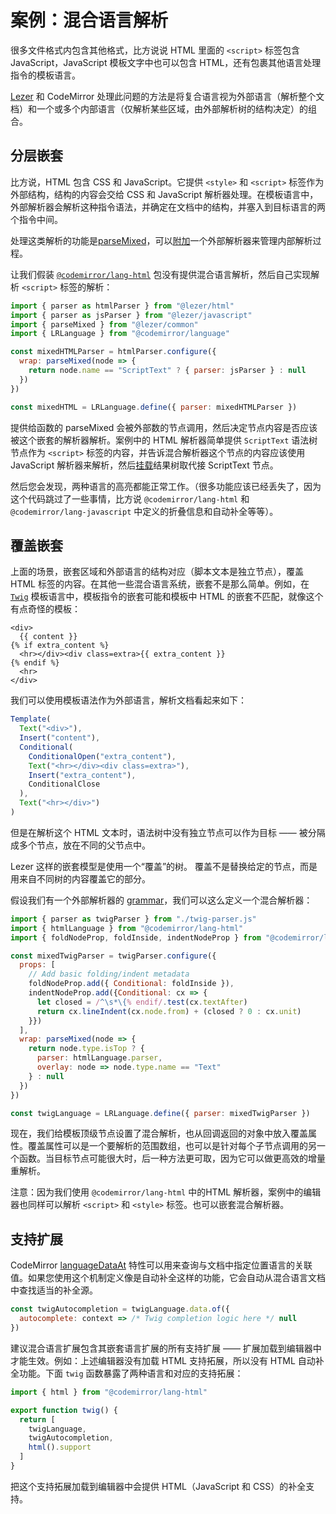 # 案例：混合语言解析

很多文件格式内包含其他格式，比方说说 HTML 里面的 `<script>` 标签包含 JavaScript，JavaScript 模板文字中也可以包含 HTML，还有包裹其他语言处理指令的模板语言。

[Lezer](https://lezer.codemirror.net/) 和 CodeMirror 处理此问题的方法是将复合语言视为外部语言（解析整个文档）和一个或多个内部语言（仅解析某些区域，由外部解析树的结构决定）的组合。

## 分层嵌套

比方说，HTML 包含 CSS 和 JavaScript。它提供 `<style>` 和 `<script>` 标签作为外部结构，结构的内容会交给 CSS 和 JavaScript 解析器处理。在模板语言中，外部解析器会解析这种指令语法，并确定在文档中的结构，并塞入到目标语言的两个指令中间。

处理这类解析的功能是[parseMixed](https://lezer.codemirror.net/docs/ref/#common.parseMixed)，可以[附加](https://lezer.codemirror.net/docs/ref/#lr.ParserConfig.wrap)一个外部解析器来管理内部解析过程。

让我们假装 [`@codemirror/lang-html`](https://github.com/codemirror/lang-html) 包没有提供混合语言解析，然后自己实现解析 `<script>` 标签的解析：

``` javascript
import { parser as htmlParser } from "@lezer/html"
import { parser as jsParser } from "@lezer/javascript"
import { parseMixed } from "@lezer/common"
import { LRLanguage } from "@codemirror/language"

const mixedHTMLParser = htmlParser.configure({
  wrap: parseMixed(node => {
    return node.name == "ScriptText" ? { parser: jsParser } : null
  })
})

const mixedHTML = LRLanguage.define({ parser: mixedHTMLParser })
```

提供给函数的 parseMixed 会被外部数的节点调用，然后决定节点内容是否应该被这个嵌套的解析器解析。案例中的 HTML 解析器简单提供 `ScriptText` 语法树节点作为 `<script>` 标签的内容，并告诉混合解析器这个节点的内容应该使用 JavaScript 解析器来解析，然后[挂载](https://lezer.codemirror.net/docs/ref/#common.NodeProp%5Emounted)结果树取代接 ScriptText 节点。


然后您会发现，两种语言的高亮都能正常工作。（很多功能应该已经丢失了，因为这个代码跳过了一些事情，比方说 `@codemirror/lang-html` 和 `@codemirror/lang-javascript` 中定义的折叠信息和自动补全等等）。

## 覆盖嵌套

上面的场景，嵌套区域和外部语言的结构对应（脚本文本是独立节点），覆盖 HTML 标签的内容。在其他一些混合语言系统，嵌套不是那么简单。例如，在 [`Twig`](https://twig.symfony.com/) 模板语言中，模板指令的嵌套可能和模板中 HTML 的嵌套不匹配，就像这个有点奇怪的模板：

``` Twig
<div>
  {{ content }}
{% if extra_content %}
  <hr></div><div class=extra>{{ extra_content }}
{% endif %}
  <hr>
</div>
```

我们可以使用模板语法作为外部语言，解析文档看起来如下：

``` javascript
Template(
  Text("<div>"),
  Insert("content"),
  Conditional(
    ConditionalOpen("extra_content"),
    Text("<hr></div><div class=extra>"),
    Insert("extra_content"),
    ConditionalClose
  ),
  Text("<hr></div>")
)
```

但是在解析这个 HTML 文本时，语法树中没有独立节点可以作为目标 —— 被分隔成多个节点，放在不同的父节点中。

Lezer 这样的嵌套模型是使用一个“覆盖”的树。 覆盖不是替换给定的节点，而是用来自不同树的内容覆盖它的部分。

假设我们有一个外部解析器的 [grammar](https://codemirror.net/examples/mixed-language/twig.grammar.txt)，我们可以这么定义一个混合解析器：

``` javascript
import { parser as twigParser } from "./twig-parser.js"
import { htmlLanguage } from "@codemirror/lang-html"
import { foldNodeProp, foldInside, indentNodeProp } from "@codemirror/language"

const mixedTwigParser = twigParser.configure({
  props: [
    // Add basic folding/indent metadata
    foldNodeProp.add({ Conditional: foldInside }),
    indentNodeProp.add({Conditional: cx => {
      let closed = /^\s*\{% endif/.test(cx.textAfter)
      return cx.lineIndent(cx.node.from) + (closed ? 0 : cx.unit)
    }})
  ],
  wrap: parseMixed(node => {
    return node.type.isTop ? {
      parser: htmlLanguage.parser,
      overlay: node => node.type.name == "Text"
    } : null
  })
})

const twigLanguage = LRLanguage.define({ parser: mixedTwigParser })
```

现在，我们给模板顶级节点设置了混合解析，也从回调返回的对象中放入覆盖属性。覆盖属性可以是一个要解析的范围数组，也可以是针对每个子节点调用的另一个函数。当目标节点可能很大时，后一种方法更可取，因为它可以做更高效的增量重解析。

注意：因为我们使用 `@codemirror/lang-html` 中的HTML 解析器，案例中的编辑器也同样可以解析 `<script>` 和 `<style>` 标签。也可以嵌套混合解析器。

## 支持扩展

CodeMirror [languageDataAt](https://codemirror.net/docs/ref/#state.EditorState.languageDataAt) 特性可以用来查询与文档中指定位置语言的关联值。如果您使用这个机制定义像是自动补全这样的功能，它会自动从混合语言文档中查找适当的补全源。

``` javascript
const twigAutocompletion = twigLanguage.data.of({
  autocomplete: context => /* Twig completion logic here */ null 
})
```

建议混合语言扩展包含其嵌套语言扩展的所有支持扩展 —— 扩展加载到编辑器中才能生效。例如：上述编辑器没有加载 HTML 支持拓展，所以没有 HTML 自动补全功能。下面 `twig` 函数暴露了两种语言和对应的支持拓展：

``` javascript
import { html } from "@codemirror/lang-html"

export function twig() {
  return [
    twigLanguage,
    twigAutocompletion,
    html().support
  ]
}
```

把这个支持拓展加载到编辑器中会提供 HTML（JavaScript 和 CSS）的补全支持。
